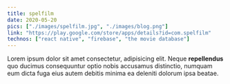 ```yaml
---
title: spelfilm
date: 2020-05-20
pics: ["./images/spelfilm.jpg", "./images/blog.png"]
link: "https://play.google.com/store/apps/details?id=com.spelfilm"
technos: ["react native", "firebase", "the movie database"]
---
```


Lorem ipsum dolor sit amet consectetur, adipisicing elit. Neque **repellendus** quo ducimus consequuntur optio nobis accusamus distinctio, numquam eum dicta fuga eius autem debitis minima ea deleniti dolorum ipsa beatae.
